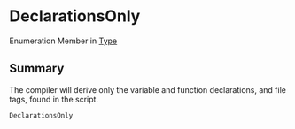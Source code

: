 # DeclarationsOnly

Enumeration Member in [Type](yarn.compiler.compilationjob.type.md)

## Summary

The compiler will derive only the variable and function declarations, and file tags, found in the script.

```csharp
DeclarationsOnly
```
